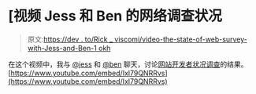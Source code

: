 # [视频 Jess 和 Ben 的网络调查状况

> 原文:[https://dev . to/Rick _ viscomi/video-the-state-of-web-survey-with-Jess-and-Ben-1 okh](https://dev.to/rick_viscomi/video-the-state-of-the-web-survey-with-jess-and-ben-1okh)

在这个视频中，我与 [@jess](https://dev.to/jess) 和 [@ben](https://dev.to/ben) 聊天，讨论[网站开发者状况调查](https://dev.to/ben/final-thoughts-on-the-state-of-the-web-survey-44nn)的结果。
[https://www.youtube.com/embed/Ixl79QNRRvs](https://www.youtube.com/embed/Ixl79QNRRvs)
